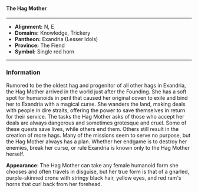 #### The Hag Mother
___

- **Alignment:** N, E
- **Domains:** Knowledge, Trickery
- **Pantheon:** Exandria (Lesser Idols)
- **Province:** The Fiend
- **Symbol:** Single red horn
___

### Information

Rumored to be the oldest hag and progenitor of all other hags in Exandria, the Hag Mother arrived in the world just after the Founding. She has a soft spot for humanoids in peril that caused her original coven to exile and bind her to Exandria with a magical curse. She wanders the land, making deals with people in dire straits, offering the power to save themselves in return for their service. The tasks the Hag Mother asks of those who accept her deals are always dangerous and sometimes grotesque and cruel. Some of these quests save lives, while others end them. Others still result in the creation of more hags. Many of the missions seem to serve no purpose, but the Hag Mother always has a plan. Whether her endgame is to destroy her enemies, break her curse, or rule Exandria is known only to the Hag Mother herself.

**Appearance**: The Hag Mother can take any female humanoid form she chooses and often travels in disguise, but her true form is that of a gnarled, purple-skinned crone with stringy black hair, yellow eyes, and red ram's horns that curl back from her forehead.